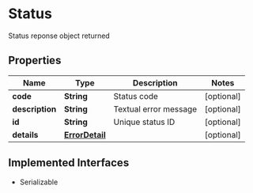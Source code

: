 

# Status

Status reponse object returned

## Properties

Name | Type | Description | Notes
------------ | ------------- | ------------- | -------------
**code** | **String** | Status code |  [optional]
**description** | **String** | Textual error message |  [optional]
**id** | **String** | Unique status ID |  [optional]
**details** | [**ErrorDetail**](ErrorDetail.md) |  |  [optional]


## Implemented Interfaces

* Serializable


